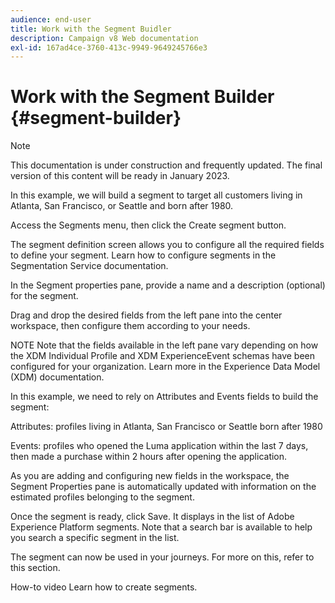 ```yaml
---
audience: end-user
title: Work with the Segment Buidler
description: Campaign v8 Web documentation
exl-id: 167ad4ce-3760-413c-9949-9649245766e3
---
```

# Work with the Segment Builder {#segment-builder}

>[!NOTE]
>
>This documentation is under construction and frequently updated. The final version of this content will be ready in January 2023.



In this example, we will build a segment to target all customers living in Atlanta, San Francisco, or Seattle and born after 1980.

Access the Segments menu, then click the Create segment button.



The segment definition screen allows you to configure all the required fields to define your segment. Learn how to configure segments in the Segmentation Service documentation.



In the Segment properties pane, provide a name and a description (optional) for the segment.



Drag and drop the desired fields from the left pane into the center workspace, then configure them according to your needs.

NOTE
Note that the fields available in the left pane vary depending on how the XDM Individual Profile and XDM ExperienceEvent schemas have been configured for your organization. Learn more in the Experience Data Model (XDM) documentation.



In this example, we need to rely on Attributes and Events fields to build the segment:

Attributes: profiles living in Atlanta, San Francisco or Seattle born after 1980



Events: profiles who opened the Luma application within the last 7 days, then made a purchase within 2 hours after opening the application.



As you are adding and configuring new fields in the workspace, the Segment Properties pane is automatically updated with information on the estimated profiles belonging to the segment.



Once the segment is ready, click Save. It displays in the list of Adobe Experience Platform segments. Note that a search bar is available to help you search a specific segment in the list.

The segment can now be used in your journeys. For more on this, refer to this section.

How-to video
Learn how to create segments.


